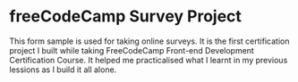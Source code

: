 # freeCodeCamp Survey Project
 This form sample is used for taking online surveys. It is the first certification project I built while taking FreeCodeCamp Front-end Development Certification Course. It helped me practicalised what I learnt in my previous lessions as I build it all alone.

